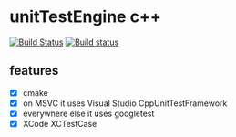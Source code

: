 # unitTestEngine c++

[![Build Status](https://travis-ci.org/damaex/unitTestEngine.svg?branch=master)](https://travis-ci.org/damaex/unitTestEngine) [![Build status](https://ci.appveyor.com/api/projects/status/v9wlua3s2m838xeo/branch/master?svg=true)](https://ci.appveyor.com/project/damaex/unittestengine/branch/master)

## features
- [x] cmake
- [x] on MSVC it uses Visual Studio CppUnitTestFramework
- [x] everywhere else it uses googletest
- [x] XCode XCTestCase
